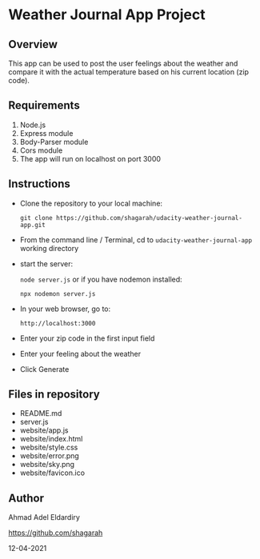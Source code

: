 # Weather Journal App Project

## Overview

This app can be used to post the user feelings about the weather and compare it with the actual temperature based on his current location (zip code).

## Requirements

1. Node.js
2. Express module
3. Body-Parser module
4. Cors module
5. The app will run on localhost on port 3000

## Instructions

* Clone the repository to your local machine:
  
  `git clone https://github.com/shagarah/udacity-weather-journal-app.git`
* From the command line / Terminal, cd to `udacity-weather-journal-app` working directory
* start the server:
  
  `node server.js`
  or if you have nodemon installed:

  `npx nodemon server.js`
* In your web browser, go to:
  
  `http://localhost:3000`
* Enter your zip code in the first input field
* Enter your feeling about the weather
* Click Generate

## Files in repository

* README.md
* server.js
* website/app.js
* website/index.html
* website/style.css
* website/error.png
* website/sky.png
* website/favicon.ico

## Author

Ahmad Adel Eldardiry

https://github.com/shagarah

12-04-2021